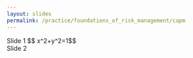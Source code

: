 ```yaml
---
layout: slides
permalink: /practice/foundations_of_risk_management/capm
---
```


<!DOCTYPE html>
<html>
  <div class="reveal">
    <div class="slides">
      <section>Slide 1 $$ x^2+y^2=1$$</section>
      <section>Slide 2</section>
    </div>
  </div>
</html>
